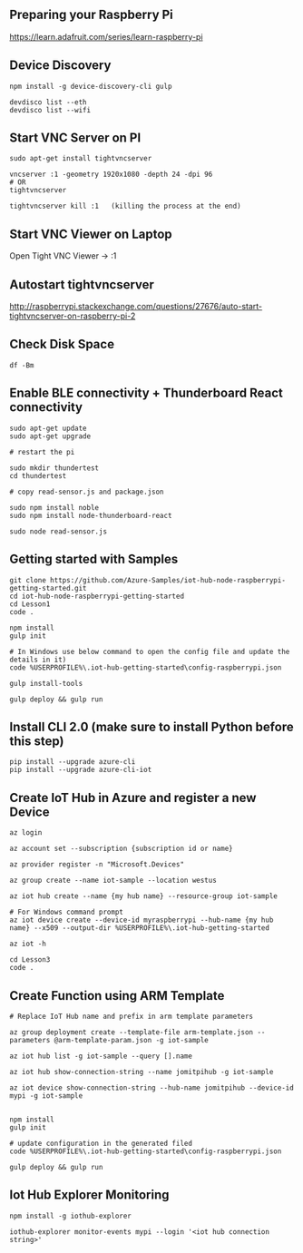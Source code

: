Preparing your Raspberry Pi
-------------------------------------------------
https://learn.adafruit.com/series/learn-raspberry-pi


Device Discovery
------------------------------------------------------------
    npm install -g device-discovery-cli gulp

    devdisco list --eth
    devdisco list --wifi

Start VNC Server on PI
-----------------------------------------------
    sudo apt-get install tightvncserver

    vncserver :1 -geometry 1920x1080 -depth 24 -dpi 96
    # OR
    tightvncserver

    tightvncserver kill :1   (killing the process at the end)


Start VNC Viewer on Laptop
-----------------------------------
Open Tight VNC Viewer -> <PI IP Address>:1


Autostart tightvncserver 
----------------------------------------------
http://raspberrypi.stackexchange.com/questions/27676/auto-start-tightvncserver-on-raspberry-pi-2


Check Disk Space
----------------------------------
    df -Bm


Enable BLE connectivity + Thunderboard React connectivity
---------------------------------------------------
    sudo apt-get update
    sudo apt-get upgrade

    # restart the pi

    sudo mkdir thundertest
    cd thundertest

    # copy read-sensor.js and package.json

    sudo npm install noble
    sudo npm install node-thunderboard-react

    sudo node read-sensor.js

Getting started with Samples
------------------------------------------------------------
    git clone https://github.com/Azure-Samples/iot-hub-node-raspberrypi-getting-started.git
    cd iot-hub-node-raspberrypi-getting-started
    cd Lesson1
    code .

    npm install
    gulp init

    # In Windows use below command to open the config file and update the details in it)
    code %USERPROFILE%\.iot-hub-getting-started\config-raspberrypi.json

    gulp install-tools

    gulp deploy && gulp run


Install CLI 2.0   (make sure to install Python before this step)
------------------------------------------------------------

    pip install --upgrade azure-cli
    pip install --upgrade azure-cli-iot


Create IoT Hub in Azure and register a new Device
------------------------------------------------------------

    az login

    az account set --subscription {subscription id or name}

    az provider register -n "Microsoft.Devices"

    az group create --name iot-sample --location westus

    az iot hub create --name {my hub name} --resource-group iot-sample

    # For Windows command prompt
    az iot device create --device-id myraspberrypi --hub-name {my hub name} --x509 --output-dir %USERPROFILE%\.iot-hub-getting-started

    az iot -h

    cd Lesson3
    code .


Create Function using ARM Template
------------------------------------------------------------

    # Replace IoT Hub name and prefix in arm template parameters

    az group deployment create --template-file arm-template.json --parameters @arm-template-param.json -g iot-sample

    az iot hub list -g iot-sample --query [].name

    az iot hub show-connection-string --name jomitpihub -g iot-sample

    az iot device show-connection-string --hub-name jomitpihub --device-id mypi -g iot-sample


    npm install
    gulp init

    # update configuration in the generated filed
    code %USERPROFILE%\.iot-hub-getting-started\config-raspberrypi.json

    gulp deploy && gulp run


Iot Hub Explorer Monitoring
------------------------------------------------------------
    npm install -g iothub-explorer

    iothub-explorer monitor-events mypi --login '<iot hub connection string>'






